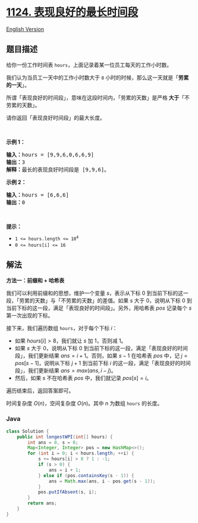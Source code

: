 # [1124. 表现良好的最长时间段](https://leetcode.cn/problems/longest-well-performing-interval)

[English Version](/solution/1100-1199/1124.Longest%20Well-Performing%20Interval/README_EN.md)

## 题目描述

<!-- 这里写题目描述 -->

<p>给你一份工作时间表&nbsp;<code>hours</code>，上面记录着某一位员工每天的工作小时数。</p>

<p>我们认为当员工一天中的工作小时数大于&nbsp;<code>8</code> 小时的时候，那么这一天就是「<strong>劳累的一天</strong>」。</p>

<p>所谓「表现良好的时间段」，意味在这段时间内，「劳累的天数」是严格<strong> 大于</strong>「不劳累的天数」。</p>

<p>请你返回「表现良好时间段」的最大长度。</p>

<p>&nbsp;</p>

<p><strong>示例 1：</strong></p>

<pre>
<strong>输入：</strong>hours = [9,9,6,0,6,6,9]
<strong>输出：</strong>3
<strong>解释：</strong>最长的表现良好时间段是 [9,9,6]。</pre>

<p><strong>示例 2：</strong></p>

<pre>
<strong>输入：</strong>hours = [6,6,6]
<strong>输出：</strong>0
</pre>

<p>&nbsp;</p>

<p><strong>提示：</strong></p>

<ul>
	<li><code>1 &lt;= hours.length &lt;= 10<sup>4</sup></code></li>
	<li><code>0 &lt;= hours[i] &lt;= 16</code></li>
</ul>

## 解法

**方法一：前缀和 + 哈希表**

我们可以利用前缀和的思想，维护一个变量 $s$，表示从下标 $0$ 到当前下标的这一段，「劳累的天数」与「不劳累的天数」的差值。如果 $s$ 大于 $0$，说明从下标 $0$ 到当前下标的这一段，满足「表现良好的时间段」。另外，用哈希表 $pos$ 记录每个 $s$ 第一次出现的下标。

接下来，我们遍历数组 `hours`，对于每个下标 $i$：

-   如果 $hours[i] \gt 8$，我们就让 $s$ 加 $1$，否则减 $1$。
-   如果 $s$ 大于 $0$，说明从下标 $0$ 到当前下标的这一段，满足「表现良好的时间段」，我们更新结果 $ans = i + 1$。否则，如果 $s - 1$ 在哈希表 $pos$ 中，记 $j = pos[s - 1]$，说明从下标 $j + 1$ 到当前下标 $i$ 的这一段，满足「表现良好的时间段」，我们更新结果 $ans = max(ans, i - j)$。
-   然后，如果 $s$ 不在哈希表 $pos$ 中，我们就记录 $pos[s] = i$。

遍历结束后，返回答案即可。

时间复杂度 $O(n)$，空间复杂度 $O(n)$。其中 $n$ 为数组 `hours` 的长度。

### **Java**

```java
class Solution {
    public int longestWPI(int[] hours) {
        int ans = 0, s = 0;
        Map<Integer, Integer> pos = new HashMap<>();
        for (int i = 0; i < hours.length; ++i) {
            s += hours[i] > 8 ? 1 : -1;
            if (s > 0) {
                ans = i + 1;
            } else if (pos.containsKey(s - 1)) {
                ans = Math.max(ans, i - pos.get(s - 1));
            }
            pos.putIfAbsent(s, i);
        }
        return ans;
    }
}
```
